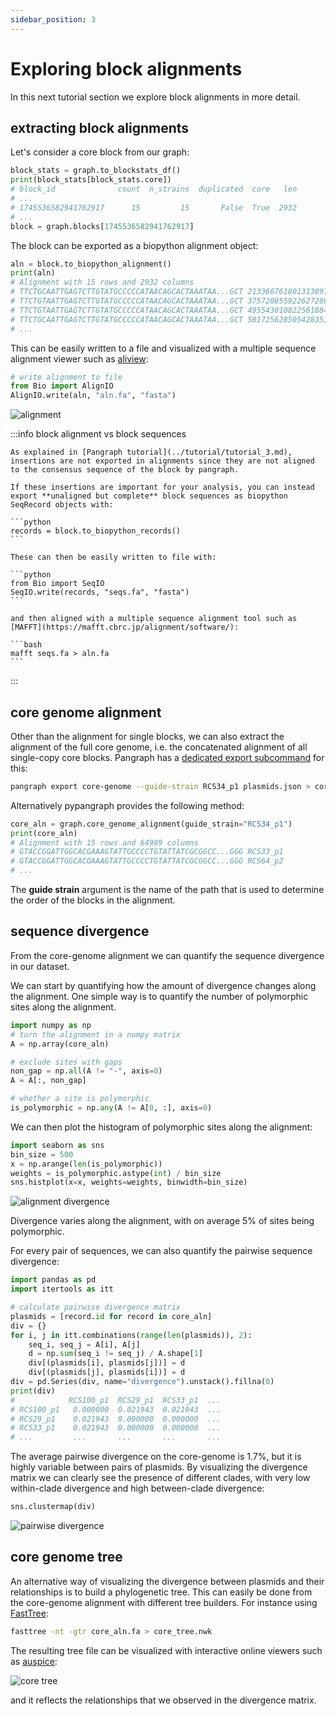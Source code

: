 ```yaml
---
sidebar_position: 3
---
```


# Exploring block alignments

In this next tutorial section we explore block alignments in more detail.

## extracting block alignments

Let's consider a core block from our graph:

```python
block_stats = graph.to_blockstats_df()
print(block_stats[block_stats.core])
# block_id              count  n_strains  duplicated  core   len        
# ...                                
# 1745536582941762917      15         15       False  True  2932
# ...
block = graph.blocks[1745536582941762917]
```

The block can be exported as a biopython alignment object:

```python
aln = block.to_biopython_alignment()
print(aln)
# Alignment with 15 rows and 2932 columns
# TTCTGCAATTGAGTCTTGTATGCCCCCATAACAGCACTAAATAA...GCT 2133667618013138978
# TTCTGTAATTGAGTCTTGTATGCCCCCATAACAGCACTAAATAA...GCT 3757208559226272889
# TTCTGTAATTGAGTCTTGTATGCCCCCATAACAGCACTAAATAA...GCT 4955430108225618844
# TTCTGCAATTGAGTCTTGTATGCCCCCATAACAGCACTAAATAA...GCT 5017256285054283517
# ...
```

This can be easily written to a file and visualized with a multiple sequence alignment viewer such as [aliview](https://ormbunkar.se/aliview/):
```python
# write alignment to file
from Bio import AlignIO
AlignIO.write(aln, "aln.fa", "fasta")
```

![alignment](../assets/pp_t3_alignment.png)

:::info block alignment vs block sequences

    As explained in [Pangraph tutorial](../tutorial/tutorial_3.md), insertions are not exported in alignments since they are not aligned to the consensus sequence of the block by pangraph.

    If these insertions are important for your analysis, you can instead export **unaligned but complete** block sequences as biopython SeqRecord objects with:
    
    ```python
    records = block.to_biopython_records()
    ```

    These can then be easily written to file with:
    
    ```python
    from Bio import SeqIO
    SeqIO.write(records, "seqs.fa", "fasta")
    ```

    and then aligned with a multiple sequence alignment tool such as [MAFFT](https://mafft.cbrc.jp/alignment/software/):

    ```bash
    mafft seqs.fa > aln.fa
    ```

:::

## core genome alignment

Other than the alignment for single blocks, we can also extract the alignment of the full core genome, i.e. the concatenated alignment of all single-copy core blocks. Pangraph has a [dedicated export subcommand](../reference.md#pangraph-export-core-genome) for this:

```bash
pangraph export core-genome --guide-strain RCS34_p1 plasmids.json > core_aln.fa
```

Alternatively pypangraph provides the following method:

```python
core_aln = graph.core_genome_alignment(guide_strain="RCS34_p1")
print(core_aln)
# Alignment with 15 rows and 64989 columns
# GTACCGGATTGGCACGAAAGTATTGCCCCTGTATTATCGCGGCC...GGG RCS33_p1
# GTACCGGATTGGCACGAAAGTATTGCCCCTGTATTATCGCGGCC...GGG RCS64_p2
# ...
```

The **guide strain** argument is the name of the path that is used to determine the order of the blocks in the alignment.


## sequence divergence

From the core-genome alignment we can quantify the sequence divergence in our dataset.

We can start by quantifying how the amount of divergence changes along the alignment. One simple way is to quantify the number of polymorphic sites along the alignment.

```python
import numpy as np
# turn the alignment in a numpy matrix
A = np.array(core_aln)

# exclude sites with gaps
non_gap = np.all(A != "-", axis=0)
A = A[:, non_gap]

# whether a site is polymorphic
is_polymorphic = np.any(A != A[0, :], axis=0)
```

We can then plot the histogram of polymorphic sites along the alignment:

```python
import seaborn as sns
bin_size = 500
x = np.arange(len(is_polymorphic))
weights = is_polymorphic.astype(int) / bin_size
sns.histplot(x=x, weights=weights, binwidth=bin_size)
```

![alignment divergence](../assets/pp_t3_aln_divergence.png)

Divergence varies along the alignment, with on average 5% of sites being polymorphic.

For every pair of sequences, we can also quantify the pairwise sequence divergence:

```python
import pandas as pd
import itertools as itt

# calculate pairwise divergence matrix
plasmids = [record.id for record in core_aln]
div = {}
for i, j in itt.combinations(range(len(plasmids)), 2):
    seq_i, seq_j = A[i], A[j]
    d = np.sum(seq_i != seq_j) / A.shape[1]
    div[(plasmids[i], plasmids[j])] = d
    div[(plasmids[j], plasmids[i])] = d
div = pd.Series(div, name="divergence").unstack().fillna(0)
print(div)
#            RCS100_p1  RCS29_p1  RCS33_p1  ...
# RCS100_p1   0.000000  0.021943  0.021943  ...
# RCS29_p1    0.021943  0.000000  0.000000  ...
# RCS33_p1    0.021943  0.000000  0.000000  ...
# ...         ...       ...       ...       ...
```

The average pairwise divergence on the core-genome is 1.7%, but it is highly variable between pairs of plasmids. By visualizing the divergence matrix we can clearly see the presence of different clades, with very low within-clade divergence and high between-clade divergence:

```python
sns.clustermap(div)
```

![pairwise divergence](../assets/pp_t3_divergence_matrix.png)


## core genome tree

An alternative way of visualizing the divergence between plasmids and their relationships is to build a phylogenetic tree. This can easily be done from the core-genome alignment with different tree builders. For instance using [FastTree](http://www.microbesonline.org/fasttree/):

```bash
fasttree -nt -gtr core_aln.fa > core_tree.nwk
```

The resulting tree file can be visualized with interactive online viewers such as [auspice](https://auspice.us/):

![core tree](../assets/pp_t3_core_tree.png)

and it reflects the relationships that we observed in the divergence matrix.
